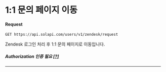 # 1:1 문의 페이지 이동

#### Request
```
GET https://api.solapi.com/users/v1/zendesk/request
```

Zendesk 로그인 처리 후 1:1 문의 페이지로 이동입니다.

##### Authorization 인증 필요 [[?]](https://docs.solapi.com/authentication/overview)

---

